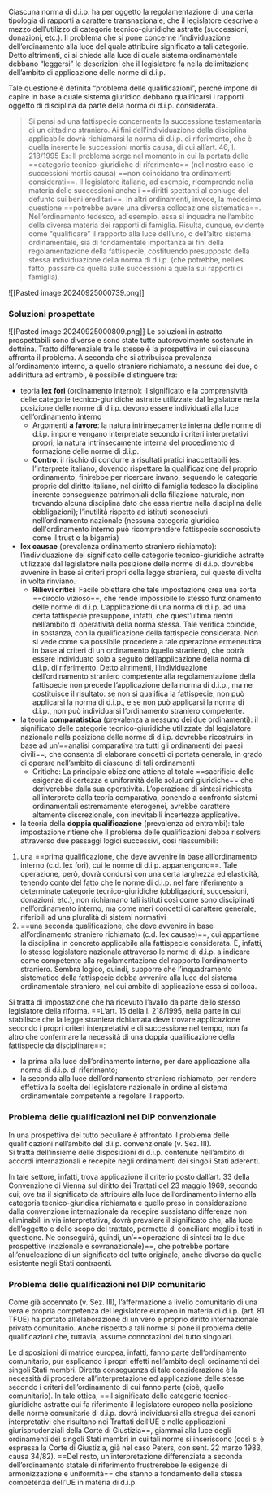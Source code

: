 Ciascuna norma di d.i.p. ha per oggetto la regolamentazione di una certa tipologia di rapporti a carattere transnazionale, che il legislatore descrive a mezzo dell’utilizzo di categorie tecnico-giuridiche astratte (successioni, donazioni, etc.). Il problema che si pone concerne l’individuazione dell’ordinamento alla luce del quale attribuire significato a tali categorie. Detto altrimenti, ci si chiede alla luce di quale sistema ordinamentale debbano “leggersi” le descrizioni che il legislatore fa nella delimitazione dell’ambito di applicazione delle norme di d.i.p.

Tale questione è definita “problema delle qualificazioni”, perché impone di capire in base a quale sistema giuridico debbano qualificarsi i rapporti oggetto di disciplina da parte della norma di d.i.p. considerata.

> Si pensi ad una fattispecie concernente la successione testamentaria di un cittadino straniero. Ai fini dell’individuazione della disciplina applicabile dovrà richiamarsi la norma di d.i.p. di riferimento, che è quella inerente le successioni mortis causa, di cui all’art. 46, l. 218/1995
> Es: Il problema sorge nel momento in cui la portata delle ==categorie tecnico-giuridiche di riferimento== (nel nostro caso le successioni mortis causa) ==non coincidano tra ordinamenti considerati==. Il legislatore italiano, ad esempio, ricomprende nella materia delle successioni anche i ==diritti spettanti al coniuge del defunto sui beni ereditari==. In altri ordinamenti, invece, la medesima questione ==potrebbe avere una diversa collocazione sistematica==. Nell’ordinamento tedesco, ad esempio, essa si inquadra nell’ambito della diversa materia dei rapporti di famiglia. Risulta, dunque, evidente come “qualificare” il rapporto alla luce dell’uno, o dell’altro sistema ordinamentale, sia di fondamentale importanza ai fini della regolamentazione della fattispecie, costituendo presupposto della stessa individuazione della norma di d.i.p. (che potrebbe, nell’es. fatto, passare da quella sulle successioni a quella sui rapporti di famiglia).

![[Pasted image 20240925000739.png]]

### Soluzioni prospettate 
![[Pasted image 20240925000809.png]]
Le soluzioni in astratto prospettabili sono diverse e sono state tutte autorevolmente
sostenute in dottrina. Tratto differenziale tra le stesse è la prospettiva in cui ciascuna affronta il problema. A seconda che si attribuisca prevalenza all’ordinamento interno, a quello straniero richiamato, a nessuno dei due, o addirittura ad entrambi, è possibile distinguere tra:
- teoria **lex fori** (ordinamento interno): il significato e la comprensività delle categorie tecnico-giuridiche astratte utilizzate dal legislatore nella posizione delle norme di d.i.p. devono essere individuati alla luce dell’ordinamento interno
	- Argomenti **a favore**: la natura intrinsecamente interna delle norme di d.i.p. impone vengano interpretate secondo i criteri interpretativi propri; la natura intrinsecamente interna del procedimento di formazione delle norme di d.i.p.
	- **Contro**:  il rischio di condurre a risultati pratici inaccettabili (es. l’interprete italiano, dovendo rispettare la qualificazione del proprio ordinamento, finirebbe per ricercare invano, seguendo le categorie proprie del diritto italiano, nel diritto di famiglia tedesco la disciplina inerente  conseguenze patrimoniali della filiazione naturale, non trovando alcuna disciplina dato che essa rientra nella disciplina delle obbligazioni); l’inutilità rispetto ad istituti sconosciuti nell’ordinamento nazionale (nessuna categoria giuridica dell'ordinamento interno può ricomprendere fattispecie sconosciute come il trust o la bigamia) 
- **lex causae** (prevalenza ordinamento straniero richiamato): l’individuazione del significato delle categorie tecnico-giuridiche astratte utilizzate dal legislatore nella posizione delle norme di d.i.p. dovrebbe avvenire in base ai criteri propri della legge straniera, cui queste di volta in volta rinviano.
	- **Rilievi critici**: Facile obiettare che tale impostazione crea una sorta ==circolo vizioso==, che rende impossibile lo stesso funzionamento delle norme di d.i.p. L’applicazione di una norma di d.i.p. ad una certa fattispecie presuppone, infatti, che quest’ultima rientri nell’ambito di operatività della norma stessa. Tale verifica coincide, in sostanza, con la qualificazione della fattispecie considerata.  Non si vede come sia possibile procedere a tale operazione ermeneutica in base ai criteri di un ordinamento (quello straniero), che potrà essere individuato solo a seguito dell’applicazione della norma di d.i.p. di riferimento. Detto altrimenti, l’individuazione dell’ordinamento straniero competente alla regolamentazione della fattispecie non precede l’applicazione della norma di d.i.p., ma ne costituisce il risultato: se non si qualifica la fattispecie, non può applicarsi la norma di d.i.p., e se non può applicarsi la norma di d.i.p., non può individuarsi l’ordinamento straniero competente.
- la teoria **comparatistica** (prevalenza a nessuno dei due ordinamenti): il significato delle categorie tecnico-giuridiche utilizzate dal legislatore nazionale nella posizione delle norme di d.i.p. dovrebbe ricostruirsi in base ad un’==analisi comparativa tra tutti gli ordinamenti dei paesi civili==, che consenta di elaborare concetti di portata generale, in grado di operare nell’ambito di ciascuno di tali ordinamenti
	- Critiche: La principale obiezione attiene al totale ==sacrificio delle esigenze di certezza e uniformità delle soluzioni giuridiche== che deriverebbe dalla sua operatività. L’operazione di sintesi richiesta all’interprete dalla teoria comparativa, ponendo a confronto sistemi ordinamentali estremamente eterogenei, avrebbe carattere altamente discrezionale, con inevitabili incertezze applicative.
- la teoria della **doppia qualificazione** (prevalenza ad entrambi): tale impostazione ritiene che il problema delle qualificazioni debba risolversi attraverso due passaggi logici successivi, così riassumibili:
1. una ==prima qualificazione, che deve avvenire in base all’ordinamento interno (c.d. lex fori), cui le norme di d.i.p. appartengono==. Tale operazione, però, dovrà condursi con una certa larghezza ed elasticità, tenendo conto del fatto che le norme di d.i.p. nel fare riferimento a determinate categorie tecnico-giuridiche (obbligazioni, successioni, donazioni, etc.), non richiamano tali istituti così come sono disciplinati nell’ordinamento interno, ma come meri concetti di carattere generale, riferibili ad una pluralità di sistemi normativi
2. ==una seconda qualificazione, che deve avvenire in base all’ordinamento straniero richiamato (c.d. lex causae)==, cui appartiene la disciplina in concreto applicabile alla fattispecie considerata. È, infatti, lo stesso legislatore nazionale attraverso le norme di d.i.p. a indicare come competente alla regolamentazione del rapporto l’ordinamento straniero. Sembra logico, quindi, supporre che l’inquadramento sistematico della fattispecie debba avvenire alla luce del sistema ordinamentale straniero, nel cui ambito di applicazione essa si colloca.

Si tratta di impostazione che ha ricevuto l’avallo da parte dello stesso legislatore della
riforma. ==L’art. 15 della l. 218/1995, nella parte in cui stabilisce che la legge straniera richiamata deve trovare applicazione secondo i propri criteri interpretativi e di successione nel tempo, non fa altro che confermare la necessità di una doppia qualificazione della fattispecie da disciplinare==:
- la prima alla luce dell’ordinamento interno, per dare applicazione alla norma di
d.i.p. di riferimento;
- la seconda alla luce dell’ordinamento straniero richiamato, per rendere effettiva la
scelta del legislatore nazionale in ordine al sistema ordinamentale competente a
regolare il rapporto.


### Problema delle qualificazioni nel DIP convenzionale 
In una prospettiva del tutto peculiare è affrontato il problema delle qualificazioni
nell’ambito del d.i.p. convenzionale (v. Sez. III).  
Si tratta dell’insieme delle disposizioni di d.i.p. contenute nell’ambito di accordi internazionali e recepite negli ordinamenti dei singoli Stati aderenti.

In tale settore, infatti, trova applicazione il criterio posto dall’art. 33 della Convenzione di Vienna sul diritto dei Trattati del 23 maggio 1969, secondo cui, ove tra il significato da attribuire alla luce dell’ordinamento interno alla categoria tecnico-giuridica richiamata e quello preso in considerazione dalla convenzione internazionale da recepire sussistano differenze non eliminabili in via interpretativa,
dovrà prevalere il significato che, alla luce dell’oggetto e dello scopo del trattato,
permette di conciliare meglio i testi in questione.
Ne conseguirà, quindi, un’==operazione di sintesi tra le due prospettive (nazionale e
sovranazionale)==, che potrebbe portare all’enucleazione di un significato del tutto originale, anche diverso da quello esistente negli Stati contraenti.


### Problema delle qualificazioni nel DIP comunitario
Come già accennato (v. Sez. III), l’affermazione a livello comunitario di una vera e propria competenza del legislatore europeo in materia di d.i.p. (art. 81 TFUE) ha portato all’elaborazione di un vero e proprio diritto internazionale privato
comunitario. Anche rispetto a tali norme si pone il problema delle qualificazioni che, tuttavia, assume connotazioni del tutto singolari.

Le disposizioni di matrice europea, infatti, fanno parte dell’ordinamento comunitario, pur esplicando i propri effetti nell’ambito degli ordinamenti dei singoli Stati membri. Diretta conseguenza di tale considerazione è la necessità di procedere all’interpretazione ed applicazione delle stesse secondo i criteri dell’ordinamento di cui fanno parte (cioè, quello comunitario). In tale ottica, ==il significato delle categorie tecnico-giuridiche astratte cui fa riferimento il legislatore europeo nella posizione delle norme comunitarie di d.i.p. dovrà individuarsi alla stregua dei canoni interpretativi che risultano nei Trattati dell’UE e nelle applicazioni giurisprudenziali della Corte di Giustizia==, giammai alla luce degli ordinamenti dei singoli Stati membri in cui tali norme si inseriscono (così si è espressa la Corte di Giustizia, già nel caso Peters, con sent. 22 marzo 1983, causa 34/82).
==Del resto, un’interpretazione differenziata a seconda dell’ordinamento statale di
riferimento frustrerebbe le esigenze di armonizzazione e uniformità== che stanno a
fondamento della stessa competenza dell’UE in materia di d.i.p.






